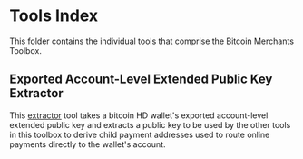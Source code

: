 # Tools Index
This folder contains the individual tools that comprise the Bitcoin Merchants Toolbox.
## Exported Account-Level Extended Public Key Extractor
This [extractor]() tool takes a bitcoin HD wallet's exported account-level extended public key and extracts a public key to be used by the other tools in this toolbox to derive child payment addresses used to route online payments directly to the wallet's account.
